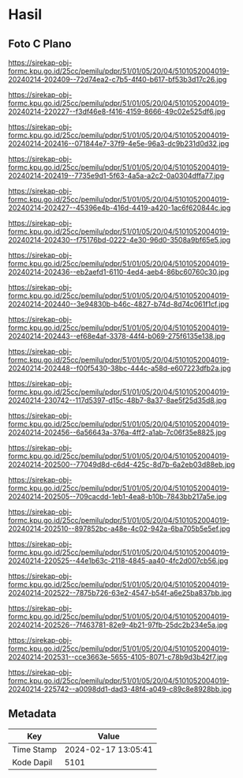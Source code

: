 # Hasil

## Foto C Plano

https://sirekap-obj-formc.kpu.go.id/25cc/pemilu/pdpr/51/01/05/20/04/5101052004019-20240214-202409--72d74ea2-c7b5-4f40-b617-bf53b3d17c26.jpg

https://sirekap-obj-formc.kpu.go.id/25cc/pemilu/pdpr/51/01/05/20/04/5101052004019-20240214-220227--f3df46e8-f416-4159-8666-49c02e525df6.jpg

https://sirekap-obj-formc.kpu.go.id/25cc/pemilu/pdpr/51/01/05/20/04/5101052004019-20240214-202416--071844e7-37f9-4e5e-96a3-dc9b231d0d32.jpg

https://sirekap-obj-formc.kpu.go.id/25cc/pemilu/pdpr/51/01/05/20/04/5101052004019-20240214-202419--7735e9d1-5f63-4a5a-a2c2-0a0304dffa77.jpg

https://sirekap-obj-formc.kpu.go.id/25cc/pemilu/pdpr/51/01/05/20/04/5101052004019-20240214-202427--45396e4b-416d-4419-a420-1ac6f620844c.jpg

https://sirekap-obj-formc.kpu.go.id/25cc/pemilu/pdpr/51/01/05/20/04/5101052004019-20240214-202430--f75176bd-0222-4e30-96d0-3508a9bf65e5.jpg

https://sirekap-obj-formc.kpu.go.id/25cc/pemilu/pdpr/51/01/05/20/04/5101052004019-20240214-202436--eb2aefd1-6110-4ed4-aeb4-86bc60760c30.jpg

https://sirekap-obj-formc.kpu.go.id/25cc/pemilu/pdpr/51/01/05/20/04/5101052004019-20240214-202440--3e94830b-b46c-4827-b74d-8d74c061f1cf.jpg

https://sirekap-obj-formc.kpu.go.id/25cc/pemilu/pdpr/51/01/05/20/04/5101052004019-20240214-202443--ef68e4af-3378-44f4-b069-275f6135e138.jpg

https://sirekap-obj-formc.kpu.go.id/25cc/pemilu/pdpr/51/01/05/20/04/5101052004019-20240214-202448--f00f5430-38bc-444c-a58d-e607223dfb2a.jpg

https://sirekap-obj-formc.kpu.go.id/25cc/pemilu/pdpr/51/01/05/20/04/5101052004019-20240214-230742--117d5397-d15c-48b7-8a37-8ae5f25d35d8.jpg

https://sirekap-obj-formc.kpu.go.id/25cc/pemilu/pdpr/51/01/05/20/04/5101052004019-20240214-202456--6a56643a-376a-4ff2-a1ab-7c06f35e8825.jpg

https://sirekap-obj-formc.kpu.go.id/25cc/pemilu/pdpr/51/01/05/20/04/5101052004019-20240214-202500--77049d8d-c6d4-425c-8d7b-6a2eb03d88eb.jpg

https://sirekap-obj-formc.kpu.go.id/25cc/pemilu/pdpr/51/01/05/20/04/5101052004019-20240214-202505--709cacdd-1eb1-4ea8-b10b-7843bb217a5e.jpg

https://sirekap-obj-formc.kpu.go.id/25cc/pemilu/pdpr/51/01/05/20/04/5101052004019-20240214-202510--897852bc-a48e-4c02-942a-6ba705b5e5ef.jpg

https://sirekap-obj-formc.kpu.go.id/25cc/pemilu/pdpr/51/01/05/20/04/5101052004019-20240214-220525--44e1b63c-2118-4845-aa40-4fc2d007cb56.jpg

https://sirekap-obj-formc.kpu.go.id/25cc/pemilu/pdpr/51/01/05/20/04/5101052004019-20240214-202522--7875b726-63e2-4547-b54f-a6e25ba837bb.jpg

https://sirekap-obj-formc.kpu.go.id/25cc/pemilu/pdpr/51/01/05/20/04/5101052004019-20240214-202526--7f463781-82e9-4b21-97fb-25dc2b234e5a.jpg

https://sirekap-obj-formc.kpu.go.id/25cc/pemilu/pdpr/51/01/05/20/04/5101052004019-20240214-202531--cce3663e-5655-4105-8071-c78b9d3b42f7.jpg

https://sirekap-obj-formc.kpu.go.id/25cc/pemilu/pdpr/51/01/05/20/04/5101052004019-20240214-225742--a0098dd1-dad3-48f4-a049-c89c8e8928bb.jpg


## Metadata

| Key        | Value               |
| ---------- | ------------------- |
| Time Stamp | 2024-02-17 13:05:41 |
| Kode Dapil | 5101                |



